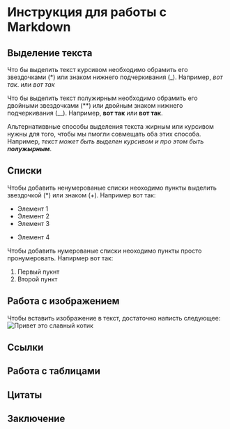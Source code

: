 # Инструкция для работы с Markdown

## Выделение текста

Что бы выделить текст курсивом необходимо обрамить его звездочками (*) или знаком нижнего подчеркивания (_). Например, *вот так*. или _вот так_

Что бы выделить текст полужирным необходимо обрамить его двойными звездочками (**) или двойным знаком нижнего подчеркивания (__). Например, **вот так** или __вот так__.

Альтернативвные способы выделения текста жирным или курсивом нужны для того, чтобы мы пмогли совмещать оба этих способа. Например, _текст может быть выделен курсивом и про этом быть **полужырным**_.

## Списки

Чтобы добавить ненумерованые списки неоходимо пункты выделить звездочкой (*) или знаком (+). Например вот так:

* Элемент 1
* Элемент 2
* Элемент 3
+ Элемент 4

Чтобы добавить нумерованые списки неоходимо пункты просто пронумеровать.
Напирмер вот так:
1. Первый пукнт
2. Второй пункт


## Работа с изображением

Чтобы вставить изображение в текст, достаточно написть следующее:
![Привет это славный котик](Cat.jpg)

## Ссылки



## Работа с таблицами

## Цитаты

## Заключение